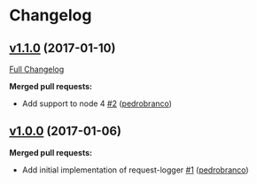 # Changelog

## [v1.1.0](https://github.com/uphold/request-logger/tree/v1.1.0) (2017-01-10)
[Full Changelog](https://github.com/uphold/request-logger/compare/v1.0.0...v1.1.0)

**Merged pull requests:**

- Add support to node 4 [\#2](https://github.com/uphold/request-logger/pull/2) ([pedrobranco](https://github.com/pedrobranco))

## [v1.0.0](https://github.com/uphold/request-logger/tree/v1.0.0) (2017-01-06)
**Merged pull requests:**

- Add initial implementation of request-logger [\#1](https://github.com/uphold/request-logger/pull/1) ([pedrobranco](https://github.com/pedrobranco))
